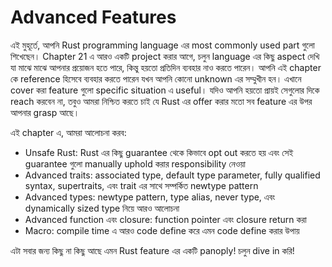# Advanced Features

এই মুহূর্তে, আপনি Rust programming language এর most commonly used part গুলো শিখেছেন। Chapter 21 এ আরও একটি project করার আগে, চলুন language এর কিছু aspect দেখি যা মাঝে মাঝে আপনার প্রয়োজন হতে পারে, কিন্তু হয়তো প্রতিদিন ব্যবহার নাও করতে পারেন। আপনি এই chapter কে reference হিসেবে ব্যবহার করতে পারেন যখন আপনি কোনো unknown এর সম্মুখীন হন। এখানে cover করা feature গুলো specific situation এ useful। যদিও আপনি হয়তো প্রায়ই সেগুলোর দিকে reach করবেন না, তবুও আমরা নিশ্চিত করতে চাই যে Rust এর offer করার মতো সব feature এর উপর আপনার grasp আছে।

এই chapter এ, আমরা আলোচনা করব:

- Unsafe Rust: Rust এর কিছু guarantee থেকে কিভাবে opt out করতে হয় এবং সেই guarantee গুলো manually uphold করার responsibility নেওয়া
- Advanced traits: associated type, default type parameter, fully qualified syntax, supertraits, এবং trait এর সাথে সম্পর্কিত newtype pattern
- Advanced types: newtype pattern, type alias, never type, এবং dynamically sized type নিয়ে আরও আলোচনা
- Advanced function এবং closure: function pointer এবং closure return করা
- Macro: compile time এ আরও code define করে এমন code define করার উপায়

এটা সবার জন্য কিছু না কিছু আছে এমন Rust feature এর একটি panoply! চলুন dive in করি!
